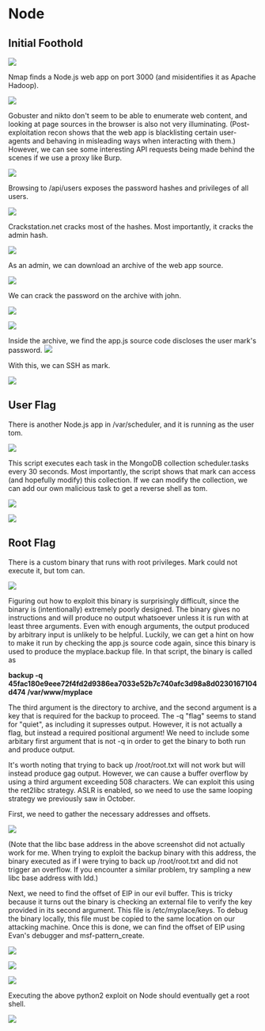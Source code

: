 # Node

## Initial Foothold

![](screenshots/nmap-tcp.png)

Nmap finds a Node.js web app on port 3000 (and misidentifies it as Apache Hadoop).

![](screenshots/homepage.png)

Gobuster and nikto don't seem to be able to enumerate web content, and looking at page sources in the browser is also not very illuminating. (Post-exploitation recon shows that the web app is blacklisting certain user-agents and behaving in misleading ways when interacting with them.) However, we can see some interesting API requests being made behind the scenes if we use a proxy like Burp.

![](screenshots/burp.png)

Browsing to /api/users exposes the password hashes and privileges of all users.

![](screenshots/api-users.png)

Crackstation.net cracks most of the hashes. Most importantly, it cracks the admin hash.

![](screenshots/crackstation.png)

As an admin, we can download an archive of the web app source.

![](screenshots/admin.png)

We can crack the password on the archive with john.

![](screenshots/crack-backup1.png)

![](screenshots/crack-backup2.png)

Inside the archive, we find the app.js source code discloses the user mark's password.
![](screenshots/app-js.png)

With this, we can SSH as mark.

![](screenshots/mark-proof.png)

## User Flag
There is another Node.js app in /var/scheduler, and it is running as the user tom.

![](screenshots/scheduler.png)

This script executes each task in the MongoDB collection scheduler.tasks every 30 seconds. Most importantly, the script shows that mark can access (and hopefully modify) this collection. If we can modify the collection, we can add our own malicious task to get a reverse shell as tom.

![](screenshots/exploit-scheduler.png)

![](screenshots/tom-proof.png)

## Root Flag
There is a custom binary that runs with root privileges. Mark could not execute it, but tom can.

![](screenshots/find-suid.png)

Figuring out how to exploit this binary is surprisingly difficult, since the binary is (intentionally) extremely poorly designed. The binary gives no instructions and will produce no output whatsoever unless it is run with at least three arguments. Even with enough arguments, the output produced by arbitrary input is unlikely to be helpful. Luckily, we can get a hint on how to make it run by checking the app.js source code again, since this binary is used to produce the myplace.backup file. In that script, the binary is called as

**backup -q 45fac180e9eee72f4fd2d9386ea7033e52b7c740afc3d98a8d0230167104d474 /var/www/myplace**

The third argument is the directory to archive, and the second argument is a key that is required for the backup to proceed. The -q "flag" seems to stand for "quiet", as including it supresses output. However, it is not actually a flag, but instead a required positional argument! We need to include some arbitary first argument that is not -q in order to get the binary to both run and produce output.

It's worth noting that trying to back up /root/root.txt will not work but will instead produce gag output. However, we can cause a buffer overflow by using a third argument exceeding 508 characters. We can exploit this using the ret2libc strategy. ASLR is enabled, so we need to use the same looping strategy we previously saw in October.

First, we need to gather the necessary addresses and offsets.

![](screenshots/get-addrs.png)

(Note that the libc base address in the above screenshot did not actually work for me. When trying to exploit the backup binary with this address, the binary executed as if I were trying to back up /root/root.txt and did not trigger an overflow. If you encounter a similar problem, try sampling a new libc base address with ldd.)

Next, we need to find the offset of EIP in our evil buffer. This is tricky because it turns out the binary is checking an external file to verify the key provided in its second argument. This file is /etc/myplace/keys. To debug the binary locally, this file must be copied to the same location on our attacking machine. Once this is done, we can find the offset of EIP using Evan's debugger and msf-pattern\_create.

![](screenshots/eip-overwrite.png)

![](screenshots/pattern-offset.png)

![](screenshots/backup-overflow.png)

Executing the above python2 exploit on Node should eventually get a root shell.

![](screenshots/root-proof.png)